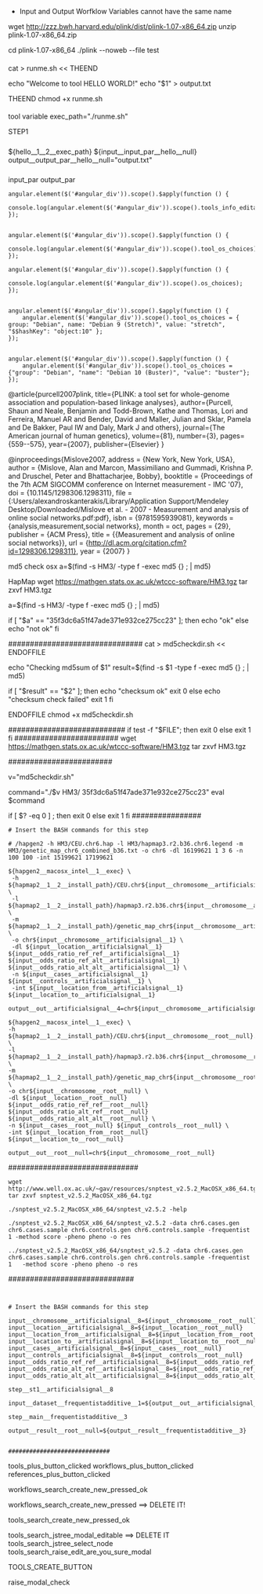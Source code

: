 
* Input and Output Worfklow Variables cannot have the same name 

wget http://zzz.bwh.harvard.edu/plink/dist/plink-1.07-x86_64.zip 
unzip plink-1.07-x86_64.zip

cd plink-1.07-x86_64
./plink --noweb --file test


####
cat > runme.sh << THEEND

echo "Welcome to tool HELLO WORLD!"
echo "\$1" > output.txt

THEEND
chmod +x runme.sh 

####

tool variable
exec_path="./runme.sh"

STEP1

#####
${hello__1__2__exec_path} ${input__input_par__hello__null}
output__output_par__hello__null="output.txt"

#####

input_par
output_par

```
angular.element($('#angular_div')).scope().$apply(function () {
	console.log(angular.element($('#angular_div')).scope().tools_info_editable);
});


angular.element($('#angular_div')).scope().$apply(function () {
    console.log(angular.element($('#angular_div')).scope().tool_os_choices);
});

angular.element($('#angular_div')).scope().$apply(function () {
    console.log(angular.element($('#angular_div')).scope().os_choices);
});


angular.element($('#angular_div')).scope().$apply(function () {
	angular.element($('#angular_div')).scope().tool_os_choices = { group: "Debian", name: "Debian 9 (Stretch)", value: "stretch", "$$hashKey": "object:10" };
});


angular.element($('#angular_div')).scope().$apply(function () {
	angular.element($('#angular_div')).scope().tool_os_choices = {"group": "Debian", "name": "Debian 10 (Buster)", "value": "buster"};
});

```




@article{purcell2007plink,
  title={PLINK: a tool set for whole-genome association and population-based linkage analyses},
  author={Purcell, Shaun and Neale, Benjamin and Todd-Brown, Kathe and Thomas, Lori and Ferreira, Manuel AR and Bender, David and Maller, Julian and Sklar, Pamela and De Bakker, Paul IW and Daly, Mark J and others},
  journal={The American journal of human genetics},
  volume={81},
  number={3},
  pages={559--575},
  year={2007},
  publisher={Elsevier}
}

@inproceedings{Mislove2007, address = {New York, New York, USA}, author = {Mislove, Alan and Marcon, Massimiliano and Gummadi, Krishna P. and Druschel, Peter and Bhattacharjee, Bobby}, booktitle = {Proceedings of the 7th ACM SIGCOMM conference on Internet measurement - IMC '07}, doi = {10.1145/1298306.1298311}, file = {:Users/alexandroskanterakis/Library/Application Support/Mendeley Desktop/Downloaded/Mislove et al. - 2007 - Measurement and analysis of online social networks.pdf:pdf}, isbn = {9781595939081}, keywords = {analysis,measurement,social networks}, month = oct, pages = {29}, publisher = {ACM Press}, title = {{Measurement and analysis of online social networks}}, url = {http://dl.acm.org/citation.cfm?id=1298306.1298311}, year = {2007} }

md5 check osx
a=$(find -s HM3/ -type f -exec md5 {} \; | md5)

HapMap
wget https://mathgen.stats.ox.ac.uk/wtccc-software/HM3.tgz
tar zxvf HM3.tgz 


a=$(find -s HM3/ -type f -exec md5 {} \; | md5)
  
if [ "$a" == "35f3dc6a51f47ade371e932ce275cc23" ]; then
    echo "ok"
else
    echo "not ok"
fi

###############################
cat > md5checkdir.sh << ENDOFFILE

echo "Checking md5sum of \$1"
result=\$(find -s \$1 -type f -exec md5 {} \; | md5)
  
if [ "\$result" == "\$2" ]; then
    echo "checksum ok"
    exit 0
else
    echo "checksum check failed"
    exit 1
fi

ENDOFFILE
chmod +x md5checkdir.sh

###########################
if test -f "$FILE"; then
    exit 0
else
    exit 1
fi
########################
wget https://mathgen.stats.ox.ac.uk/wtccc-software/HM3.tgz
tar zxvf HM3.tgz

########################


v="md5checkdir.sh"

command="./$v HM3/ 35f3dc6a51f47ade371e932ce275cc23"
eval $command

if [ $? -eq 0 ] ; then
        exit 0
else
        exit 1
fi
################
```
# Insert the BASH commands for this step

# /hapgen2 -h HM3/CEU.chr6.hap -l HM3/hapmap3.r2.b36.chr6.legend -m HM3/genetic_map_chr6_combined_b36.txt -o chr6 -dl 16199621 1 3 6 -n 100 100 -int 15199621 17199621

${hapgen2__macosx_intel__1__exec} \
 -h ${hapmap2__1__2__install_path}/CEU.chr${input__chromosome__artificialsignal__1}.hap \
 -l ${hapmap2__1__2__install_path}/hapmap3.r2.b36.chr${input__chromosome__artificialsignal__1}.legend \
 -m ${hapmap2__1__2__install_path}/genetic_map_chr${input__chromosome__artificialsignal__1}_combined_b36.txt \
 -o chr${input__chromosome__artificialsignal__1} \
 -dl ${input__location__artificialsignal__1} ${input__odds_ratio_ref_ref__artificialsignal__1} ${input__odds_ratio_ref_alt__artificialsignal__1} ${input__odds_ratio_alt_alt__artificialsignal__1} \
 -n ${input__cases__artificialsignal__1} ${input__controls__artificialsignal__1} \
 -int ${input__location_from__artificialsignal__1} ${input__location_to__artificialsignal__1}
 
output__out__artificialsignal__4=chr${input__chromosome__artificialsignal__1} 
```

```
${hapgen2__macosx_intel__1__exec} \
-h ${hapmap2__1__2__install_path}/CEU.chr${input__chromosome__root__null}.hap \
-l ${hapmap2__1__2__install_path}/hapmap3.r2.b36.chr${input__chromosome__root__null}.legend \
-m ${hapmap2__1__2__install_path}/genetic_map_chr${input__chromosome__root__null}_combined_b36.txt \
-o chr${input__chromosome__root__null} \
-dl ${input__location__root__null} ${input__odds_ratio_ref_ref__root__null} ${input__odds_ratio_alt_ref__root__null} ${input__odds_ratio_alt_alt__root__null} \
-n ${input__cases__root__null} ${input__controls__root__null} \
-int ${input__location_from__root__null} ${input__location_to__root__null}

output__out__root__null=chr${input__chromosome__root__null}

```

##############################
```
wget http://www.well.ox.ac.uk/~gav/resources/snptest_v2.5.2_MacOSX_x86_64.tgz
tar zxvf snptest_v2.5.2_MacOSX_x86_64.tgz 
```

```
./snptest_v2.5.2_MacOSX_x86_64/snptest_v2.5.2 -help
```
```
./snptest_v2.5.2_MacOSX_x86_64/snptest_v2.5.2 -data chr6.cases.gen chr6.cases.sample chr6.controls.gen chr6.controls.sample -frequentist 1 -method score -pheno pheno -o res
```
```
../snptest_v2.5.2_MacOSX_x86_64/snptest_v2.5.2 -data chr6.cases.gen chr6.cases.sample chr6.controls.gen chr6.controls.sample -frequentist 1   -method score -pheno pheno -o res
```

#############################
```


# Insert the BASH commands for this step

input__chromosome__artificialsignal__8=${input__chromosome__root__null}
input__location__artificialsignal__8=${input__location__root__null}
input__location_from__artificialsignal__8=${input__location_from__root__null}
input__location_to__artificialsignal__8=${input__location_to__root__null}
input__cases__artificialsignal__8=${input__cases__root__null}
input__controls__artificialsignal__8=${input__controls__root__null}
input__odds_ratio_ref_ref__artificialsignal__8=${input__odds_ratio_ref_ref__root__null}
input__odds_ratio_alt_ref__artificialsignal__8=${input__odds_ratio_ref_alt__root__null}
input__odds_ratio_alt_alt__artificialsignal__8=${input__odds_ratio_alt_alt__root__null}

step__st1__artificialsignal__8

input__dataset__frequentistadditive__1=${output__out__artificialsignal__8}

step__main__frequentistadditive__3

output__result__root__null=${output__result__frequentistadditive__3}


#############################
```

tools_plus_button_clicked
workflows_plus_button_clicked
references_plus_button_clicked 

workflows_search_create_new_pressed_ok

workflows_search_create_new_pressed ==> DELETE IT!


tools_search_create_new_pressed_ok


tools_search_jstree_modal_editable ==> DELETE IT
tools_search_jstree_select_node
tools_search_raise_edit_are_you_sure_modal

TOOLS_CREATE_BUTTON


raise_modal_check

